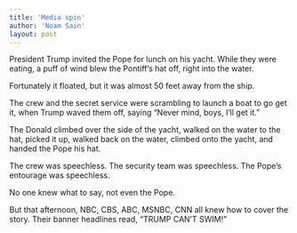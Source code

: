 ```yaml
---
title: 'Media spin'
author: 'Noam Sain'
layout: post
---
```


President Trump invited the Pope for lunch on his yacht. While they were eating, a puff of wind blew the Pontiff’s hat off, right into the water.

Fortunately it floated, but it was almost 50 feet away from the ship.

The crew and the secret service were scrambling to launch a boat to go get it, when Trump waved them off, saying “Never mind, boys, I’ll get it.”

The Donald climbed over the side of the yacht, walked on the water to the hat, picked it up, walked back on the water, climbed onto the yacht, and handed the Pope his hat.

The crew was speechless. The security team was speechless. The Pope’s entourage was speechless.

No one knew what to say, not even the Pope.

But that afternoon, NBC, CBS, ABC, MSNBC, CNN all knew how to cover the story. Their banner headlines read, “TRUMP CAN’T SWIM!”